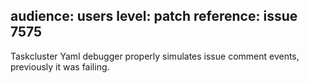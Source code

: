 audience: users
level: patch
reference: issue 7575
---

Taskcluster Yaml debugger properly simulates issue comment events, previously it was failing.
